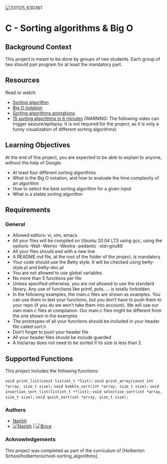 ![331125_630361](https://user-images.githubusercontent.com/124582867/229380110-7673c718-e712-4ac6-aa56-c816d5535188.png)

# C - Sorting algorithms & Big O

## Background Context
This project is meant to be done by groups of two students. Each group of two should pair program for at least the mandatory part.

## Resources
Read or watch:
- [Sorting algorithm](https://en.wikipedia.org/wiki/Sorting_algorithm)
- [Big O notation](https://en.wikipedia.org/wiki/Big_O_notation)
- [Sorting algorithms animations](https://www.toptal.com/developers/sorting-algorithms)
- [15 sorting algorithms in 6 minutes](https://www.youtube.com/watch?v=kPRA0W1kECg) (WARNING: The following video can trigger seizure/epilepsy. It is not required for the project, as it is only a funny visualization of different sorting algorithms)

## Learning Objectives
At the end of this project, you are expected to be able to explain to anyone, without the help of Google:
- At least four different sorting algorithms
- What is the Big O notation, and how to evaluate the time complexity of an algorithm
- How to select the best sorting algorithm for a given input
- What is a stable sorting algorithm

## Requirements
### General
- Allowed editors: vi, vim, emacs
- All your files will be compiled on Ubuntu 20.04 LTS using gcc, using the options -Wall -Werror -Wextra -pedantic -std=gnu89
- All your files should end with a new line
- A README.md file, at the root of the folder of the project, is mandatory
- Your code should use the Betty style. It will be checked using betty-style.pl and betty-doc.pl
- You are not allowed to use global variables
- No more than 5 functions per file
- Unless specified otherwise, you are not allowed to use the standard library. Any use of functions like printf, puts, … is totally forbidden.
- In the following examples, the main.c files are shown as examples. You can use them to test your functions, but you don’t have to push them to your repo (if you do we won’t take them into account). We will use our own main.c files at compilation. Our main.c files might be different from the one shown in the examples
- The prototypes of all your functions should be included in your header file called sort.h
- Don’t forget to push your header file
- All your header files should be include guarded
- A list/array does not need to be sorted if its size is less than 2.

## Supported Functions

This project includes the following functions:

`void print_list(const listint_t *list);`
`void print_array(const int *array, size_t size);`
`void bubble_sort(int *array, size_t size);`
`void insertion_sort_list(listint_t **list);`
`void selection_sort(int *array, size_t size);`
`void quick_sort(int *array, size_t size);`



### Authors
- [Nairbh](https://github.com/nairbh)
- [![Nairbh](https://zupimages.net/up/23/21/rskr.jpeg)](https://github.com/nairbh) | [![Brice](https://zupimages.net/up/23/21/bo4t.jpeg)](https://github.com/bricorne)

### Acknowledgements
This project was completed as part of the curriculum of [Holberton School/holbertonschool-sorting_algorithms].
